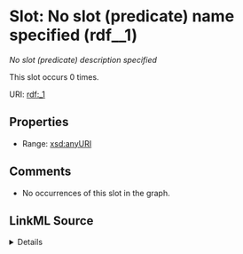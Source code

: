 

# Slot: No slot (predicate) name specified (rdf__1)


_No slot (predicate) description specified_






This slot occurs 0 times.


URI: [rdf:_1](http://www.w3.org/1999/02/22-rdf-syntax-ns#_1)



<!-- no inheritance hierarchy -->








## Properties

* Range: [xsd:anyURI](http://www.w3.org/2001/XMLSchema#anyURI)





## Comments

* No occurrences of this slot in the graph.



## LinkML Source

<details>

```yaml
name: rdf__1
annotations:
  count:
    tag: count
    value: 0
description: No slot (predicate) description specified
title: No slot (predicate) name specified
comments:
- No occurrences of this slot in the graph.
from_schema: fio-kg
rank: 1000
domain: rdf__1
slot_uri: rdf:_1
alias: rdf__1
range: uri

```
</details>